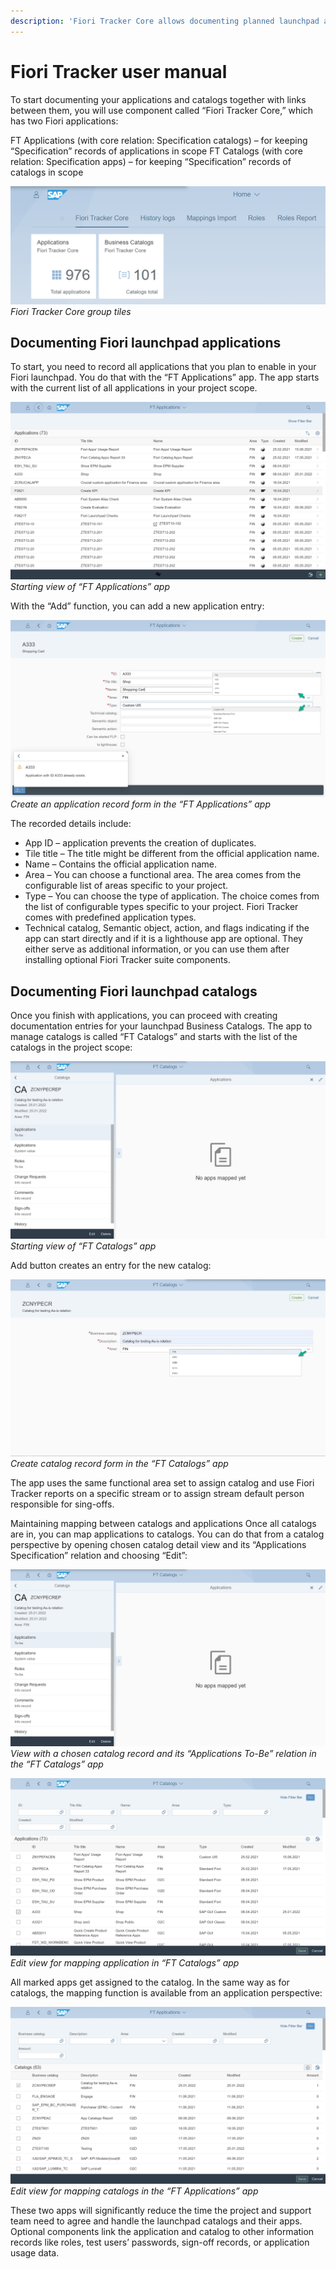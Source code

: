 ```yaml
---
description: 'Fiori Tracker Core allows documenting planned launchpad apps in FT Applications and catalogs in FT Catalogs. Map apps to catalogs for full scope view.'
---
```

# Fiori Tracker user manual

To start documenting your applications and catalogs together with links between them, you will use component called “Fiori Tracker Core,” which has two Fiori applications:

FT Applications (with core relation: Specification catalogs) – for keeping “Specification” records of applications in scope
FT Catalogs (with core relation: Specification apps) – for keeping “Specification” records of catalogs in scope

[![](res/tiles.png)](res/tiles.png)
*Fiori Tracker Core group tiles*


## Documenting Fiori launchpad applications

To start, you need to record all applications that you plan to enable in your Fiori launchpad. You do that with the “FT Applications” app. The app starts with the current list of all applications in your project scope.

[![](res/list.png)](res/list.png)
*Starting view of “FT Applications” app*

With the “Add” function, you can add a new application entry:

[![](res/add2.png)](res/add2.png)
*Create an application record form in the “FT Applications” app*

The recorded details include:

- App ID – application prevents the creation of duplicates.
- Tile title – The title might be different from the official application name.
- Name – Contains the official application name.
- Area – You can choose a functional area. The area comes from the configurable list of areas specific to your project.
- Type – You can choose the type of application. The choice comes from the list of configurable types specific to your project. Fiori Tracker comes with predefined application types.
- Technical catalog, Semantic object, action, and flags indicating if the app can start directly and if it is a lighthouse app are optional. They either serve as additional information, or you can use them after installing optional Fiori Tracker suite components.

## Documenting Fiori launchpad catalogs

Once you finish with applications, you can proceed with creating documentation entries for your launchpad Business Catalogs. The app to manage catalogs is called “FT Catalogs” and starts with the list of the catalogs in the project scope:

[![](res/cat-apps.png)](res/cat-apps.png)
*Starting view of “FT Catalogs” app*

Add button creates an entry for the new catalog:

[![](res/cat-add.png)](res/cat-add.png)
*Create catalog record form in the “FT Catalogs” app*

The app uses the same functional area set to assign catalog and use Fiori Tracker reports on a specific stream or to assign stream default person responsible for sing-offs.

Maintaining mapping between catalogs and applications
Once all catalogs are in, you can map applications to catalogs. You can do that from a catalog perspective by opening chosen catalog detail view and its “Applications Specification” relation and choosing “Edit”:

[![](res/cat-apps.png)](res/cat-apps.png)
*View with a chosen catalog record and its “Applications To-Be” relation in the “FT Catalogs” app*

[![](res/map-apps.png)](res/map-apps.png)
*Edit view for mapping application in “FT Catalogs” app*

All marked apps get assigned to the catalog. In the same way as for catalogs, the mapping function is available from an application perspective:

[![](res/map-cats.png)](res/map-cats.png)
*Edit view for mapping catalogs in the “FT Applications” app*

These two apps will significantly reduce the time the project and support team need to agree and handle the launchpad catalogs and their apps. Optional components link the application and catalog to other information records like roles, test users’ passwords, sign-off records, or application usage data.

